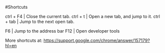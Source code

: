 

#Shortcuts

ctrl + F4   |   Close the current tab.
ctrl + t    |   Open a new tab, and jump to it.
ctrl + tab  |   Jump to the next open tab.

F6          |   Jump to the address bar
F12         |   Open developer tools




More shortcuts at:
https://support.google.com/chrome/answer/157179?hl=en